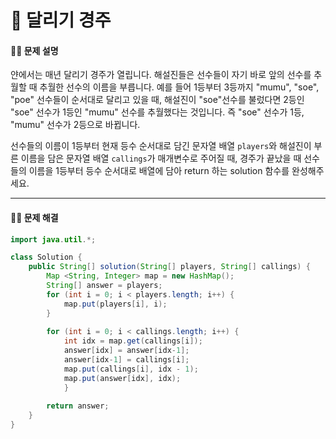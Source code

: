 # 💚 달리기 경주

[📝 문제링크]: https://school.programmers.co.kr/learn/courses/30/lessons/178871



#### 💁‍♀️ 문제 설명

얀에서는 매년 달리기 경주가 열립니다. 해설진들은 선수들이 자기 바로 앞의 선수를 추월할 때 추월한 선수의 이름을 부릅니다. 예를 들어 1등부터 3등까지 "mumu", "soe", "poe" 선수들이 순서대로 달리고 있을 때, 해설진이 "soe"선수를 불렀다면 2등인 "soe" 선수가 1등인 "mumu" 선수를 추월했다는 것입니다. 즉 "soe" 선수가 1등, "mumu" 선수가 2등으로 바뀝니다.

선수들의 이름이 1등부터 현재 등수 순서대로 담긴 문자열 배열 `players`와 해설진이 부른 이름을 담은 문자열 배열 `callings`가 매개변수로 주어질 때, 경주가 끝났을 때 선수들의 이름을 1등부터 등수 순서대로 배열에 담아 return 하는 solution 함수를 완성해주세요.





----



#### 🤸‍♂️ 문제 해결

```java
import java.util.*;

class Solution {
    public String[] solution(String[] players, String[] callings) {
        Map <String, Integer> map = new HashMap();
        String[] answer = players;
        for (int i = 0; i < players.length; i++) {
            map.put(players[i], i);
        }
        
        for (int i = 0; i < callings.length; i++) {
            int idx = map.get(callings[i]);
            answer[idx] = answer[idx-1];
            answer[idx-1] = callings[i];
            map.put(callings[i], idx - 1);
            map.put(answer[idx], idx); 
            }
        
        return answer;
    }
}
```

